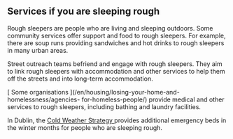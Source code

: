 ##  Services if you are sleeping rough

Rough sleepers are people who are living and sleeping outdoors. Some community
services offer support and food to rough sleepers. For example, there are soup
runs providing sandwiches and hot drinks to rough sleepers in many urban
areas.

Street outreach teams befriend and engage with rough sleepers. They aim to
link rough sleepers with accommodation and other services to help them off the
streets and into long-term accommodation.

[ Some organisations ](/en/housing/losing-your-home-and-homelessness/agencies-
for-homeless-people/) provide medical and other services to rough sleepers,
including bathing and laundry facilities.

In Dublin, the [ Cold Weather Strategy
](https://www.homelessdublin.ie/extreme-weather-emergency-protocol) provides
additional emergency beds in the winter months for people who are sleeping
rough.
